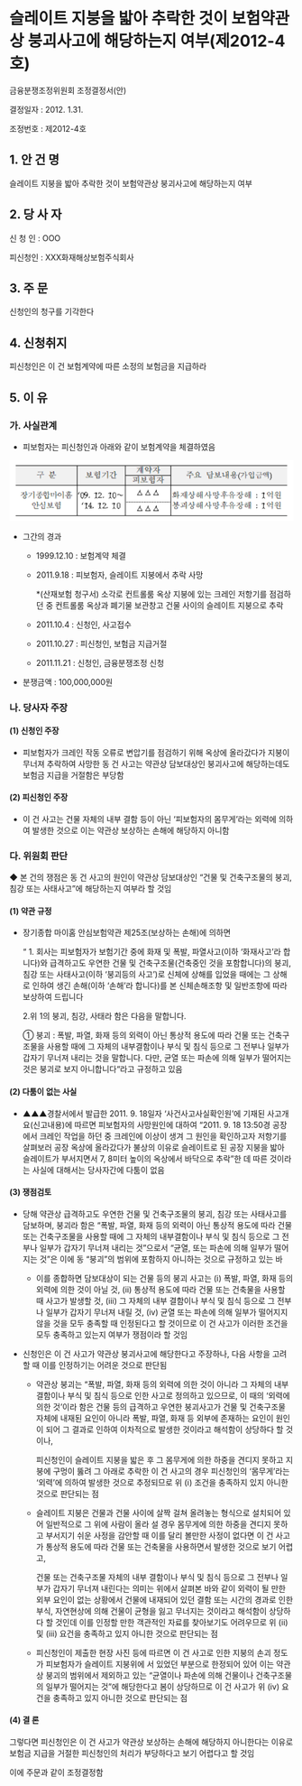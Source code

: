 # 슬레이트 지붕을 밟아 추락한 것이 보험약관상 붕괴사고에 해당하는지 여부(제2012-4호) 

금융분쟁조정위원회 조정결정서(안)

결정일자 : 2012. 1.31.

조정번호 : 제2012-4호

## 1. 안 건 명
슬레이트 지붕을 밟아 추락한 것이 보험약관상 붕괴사고에 해당하는지 여부 

## 2. 당 사 자 

신 청 인  : OOO

피신청인  : XXX화재해상보험주식회사

## 3. 주    문

신청인의 청구를 기각한다

## 4. 신청취지 

피신청인은 이 건 보험계약에 따른 소정의 보험금을 지급하라

##  5. 이   유 

### 가. 사실관계
 
* 피보험자는 피신청인과 아래와 같이 보험계약을 체결하였음

![alt image](https://raw.githubusercontent.com/aijinet/bodoc-claim-contents/master/contents/images/146_1.PNG)

<!--
구 분
보험기간
계약자
주요 담보내용(가입금액)
피보험자
장기종합마이홈
안심보험
‘09. 12. 10∼
‘14. 12. 10
△△△
화재상해사망후유장해 : 1억원
붕괴상해사망후유장해 : 1억원
△△△
-->
  
* 그간의 경과

  * 1999.12.10 : 보험계약 체결
  * 2011.9.18 : 피보험자, 슬레이트 지붕에서 추락 사망
    
    *(산재보험 청구서) 소각로 컨트롤룸 옥상 지붕에 있는 크레인 저항기를 점검하던 중 컨트롤룸 옥상과 폐기물 보관창고 건물 사이의 슬레이트 지붕으로 추락 
  * 2011.10.4 : 신청인, 사고접수
  
  * 2011.10.27 : 피신청인, 보험금 지급거절

  * 2011.11.21 : 신청인, 금융분쟁조정 신청


* 분쟁금액 : 100,000,000원

### 나. 당사자 주장 

#### (1) 신청인 주장 

* 피보험자가 크레인 작동 오류로 변압기를 점검하기 위해 옥상에 올라갔다가 지붕이 무너져 추락하여 사망한 동 건 사고는 약관상 담보대상인 붕괴사고에 해당하는데도 보험금 지급을 거절함은 부당함

#### (2) 피신청인 주장

* 이 건 사고는 건물 자체의 내부 결함 등이 아닌 ‘피보험자의 몸무게’라는 외력에 의하여 발생한 것으로 이는 약관상 보상하는 손해에 해당하지 아니함 

### 다. 위원회 판단

◆ 본 건의 쟁점은 동 건 사고의 원인이 약관상 담보대상인 “건물 및 건축구조물의 붕괴, 침강 또는 사태사고”에 해당하는지 여부라 할 것임

#### (1) 약관 규정

* 장기종합 마이홈 안심보험약관 제25조(보상하는 손해)에 의하면
    
  “ 1. 회사는 피보험자가 보험기간 중에 화재 및 폭발, 파열사고(이하 ‘화재사고’라 합니다)와 급격하고도 우연한 건물 및 건축구조물(건축중인 것을 포함합니다)의 붕괴, 침강 또는 사태사고(이하 ‘붕괴등의 사고’)로 신체에 상해를 입었을 때에는 그 상해로 인하여 생긴 손해(이하 ‘손해’라 합니다)를 본 신체손해조항 및 일반조항에 따라 보상하여 드립니다

  2.위 1의 붕괴, 침강, 사태라 함은 다음을 말합니다.

  ① 붕괴 : 폭발, 파열, 화재 등의 외력이 아닌 통상적 용도에 따라 건물 또는 건축구조물을 사용할 때에 그 자체의 내부결함이나 부식 및 침식 등으로 그 전부나 일부가 갑자기 무너져 내리는 것을 말합니다. 다만, 균열 또는 파손에 의해 일부가 떨어지는 것은 붕괴로 보지 아니합니다“라고 규정하고 있음

#### (2) 다툼이 없는 사실

* ▲▲▲경찰서에서 발급한 2011. 9. 18일자 ‘사건사고사실확인원’에 기재된 사고개요(신고내용)에 따르면 피보험자의 사망원인에 대하여 “2011. 9. 18 13:50경 공장에서 크레인 작업을 하던 중 크레인에 이상이 생겨 그 원인을 확인하고자 저항기를 살펴보러 공장 옥상에 올라갔다가 불상의 이유로 슬레이트로 된 공장 지붕을 밟아 슬레이트가 부서지면서 7, 8미터 높이의 옥상에서 바닥으로 추락”한 데 따른 것이라는 사실에 대해서는 당사자간에 다툼이 없음

#### (3) 쟁점검토  

* 당해 약관상 급격하고도 우연한 건물 및 건축구조물의 붕괴, 침강 또는 사태사고를 담보하며, 붕괴라 함은 “폭발, 파열, 화재 등의 외력이 아닌 통상적 용도에 따라 건물 또는 건축구조물을 사용할 때에 그 자체의 내부결함이나 부식 및 침식 등으로 그 전부나 일부가 갑자기 무너져 내리는 것”으로서 “균열, 또는 파손에 의해 일부가 떨어지는 것”은 이에 동 “붕괴”의 범위에 포함하지 아니하는 것으로 규정하고 있는 바

  * 이를 종합하면 담보대상이 되는 건물 등의 붕괴 사고는 (ⅰ) 폭발, 파열, 화재 등의 외력에 의한 것이 아닐 것, (ⅱ) 통상적 용도에 따라 건물 또는 건축물을 사용할 때 사고가 발생할 것, (ⅲ) 그 자체의 내부 결함이나 부식 및 침식 등으로 그 전부나 일부가 갑자기 무너져 내릴 것, (ⅳ) 균열 또는 파손에 의해 일부가 떨어지지 않을 것을 모두 충족할 때 인정된다고 할 것이므로 이 건 사고가 이러한 조건을 모두 충족하고 있는지 여부가 쟁점이라 할 것임

* 신청인은 이 건 사고가 약관상 붕괴사고에 해당한다고 주장하나, 다음 사항을 고려할 때 이를 인정하기는 어려운 것으로 판단됨

  * 약관상 붕괴는 “폭발, 파열, 화재 등의 외력에 의한 것이 아니라 그 자체의 내부 결함이나 부식 및 침식 등으로 인한 사고로 정의하고 있으므로, 이 때의 ‘외력에 의한 것’이라 함은 건물 등의 급격하고 우연한 붕괴사고가 건물 및 건축구조물 자체에 내재된 요인이 아니라 폭발, 파열, 화재 등 외부에 존재하는 요인이 원인이 되어 그 결과로 인하여 이차적으로 발생한 것이라고 해석함이 상당하다 할 것이나,

     피신청인이 슬레이트 지붕을 밟은 후 그 몸무게에 의한 하중을 견디지 못하고 지붕에 구멍이 뚫려 그 아래로 추락한 이 건 사고의 경우 피신청인의 ‘몸무게’라는 ‘외력’에 의하여 발생한 것으로 추정되므로 위 (ⅰ) 조건을 충족하지 있지 아니한 것으로 판단되는 점

  * 슬레이트 지붕은 건물과 건물 사이에 살짝 걸쳐 올려놓는 형식으로 설치되어 있어 일반적으로 그 위에 사람이 올라 설 경우 몸무게에 의한 하중을 견디지 못하고 부서지기 쉬운 사정을 감안할 때 이를 달리 볼만한 사정이 없다면 이 건 사고가 통상적 용도에 따라 건물 또는 건축물을 사용하면서 발생한 것으로 보기 어렵고, 

    건물 또는 건축구조물 자체의 내부 결함이나 부식 및 침식 등으로 그 전부나 일부가 갑자기 무너져 내린다는 의미는 위에서 살펴본 바와 같이 외력이 될 만한 외부 요인이 없는 상황에서 건물에 내재되어 있던 결함 또는 시간의 경과로 인한 부식, 자연현상에 의해 건물이 균형을 잃고 무너지는 것이라고 해석함이 상당하다 할 것인데 이를 인정할 만한 객관적인 자료를 찾아보기도 어려우므로 위 (ⅱ) 및 (ⅲ) 요건을 충족하고 있지 아니한 것으로 판단되는 점 
   
  * 피신청인이 제출한 현장 사진 등에 따르면 이 건 사고로 인한 지붕의 손괴 정도가 피보험자가 슬레이트 지붕위에 서 있었던 부분으로 한정되어 있어 이는 약관상 붕괴의 범위에서 제외하고 있는 “균열이나 파손에 의해 건물이나 건축구조물의 일부가 떨어지는 것”에 해당한다고 봄이 상당하므로 이 건 사고가 위 (ⅳ) 요건을 충족하고 있지 아니한 것으로 판단되는 점


#### (4) 결 론   

그렇다면 피신청인은 이 건 사고가 약관상 보상하는 손해에 해당하지 아니한다는 이유로 보험금 지급을 거절한 피신청인의 처리가 부당하다고 보기 어렵다고 할 것임

이에 주문과 같이 조정결정함 
